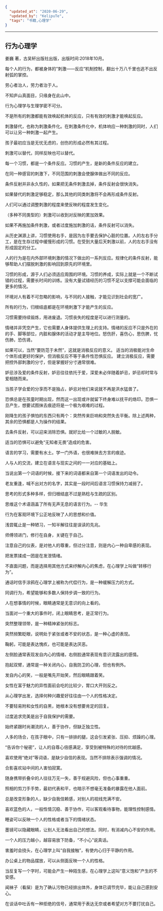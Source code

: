 ```json
{
  "updated_at": "2020-06-29",
  "updated_by": "KelipuTe",
  "tags": "书籍,心理学"
}
```

---

## 行为心理学

姜巍 著，古吴轩出版社出版，出版时间:2018年10月。

每个人的行为，都被身体的”刺激——反应“机制控制，翻出十万八千里也逃不出反射弧的掌控。

劳心者治人，劳力者治于人。

不知庐山真面目，只缘身在此山中。

行为心理学与生理学密不可分。

不是所有的刺激都能有效唤起机体的反应，只有有效的刺激才能唤起反应。

刺激替代，也称为刺激条件化。在刺激条件化中，机体响应一种刺激的同时，人们可以让另一种刺激一起产生。

孩子最初应当是无忧无虑的，创伤的形成必然有其过程。

刺激可以替代，同样反映也可以替代。

每一个习惯，都是一个条件反应。习惯的产生，是新的条件反应的建立。

在同一种感官的刺激下，不同范围的刺激会使腺体做出不同的反应。

条件反射并非永久性的，如果把无条件刺激去掉，条件反射会很快消失。

如果替代的刺激足够稳定，那么其他的同类刺激将不会再形成条件反射。

人们可以通过调整刺激的程度来使反映的程度发生变化。

（多种不同类型的）刺激可以收到对反映的累加效果。

如果不再施加条件刺激，或者过度施加刺激的话，条件反射可以消失。

从历史渊源上讲，习惯使用右手，是因为左手要去保护心脏的位置。人的左右手分工，是在生存过程中缓慢形成的习惯。在受到大量后天刺激以前，人的左右手没有形成固定的分工。

人的行为是在内外部环境刺激的情况下做出的一系列反应。规律化的条件反射，能够帮助人们摆脱刺激的影响回到原先的环境里。

习惯的形成，源于人们必须适应周围的环境。习惯的养成，实际上就是一个不断试错的过程，需要长时间的训练。没有大量试错经历的习惯不足以支撑可能会面临的更多的情况。

环境对人有着不可忽略的影响，与不同的人接触，才能见识到社会的宽广。

所有的行为，归根结底都是在环境刺激下才能产生的反应。

习惯需要持续锻炼，用进废退。习惯丧失的程度是可以进行测量的。

情绪并非凭空产生，它也需要人身体提供生理上的支持。情绪的反应不只是外在的的手、脚等部位，内脏和腺体的活动才是主导地位。怒伤肝，喜伤心，思伤脾，忧伤肺，恐伤肾。

如果可以，当然“要防范于未然”，这就是消极反应的意义。
适当的消极能对生命个体形成更好的保护，但消极反应不等于条件性恐惧反应。
建立消极反应，需要把控外部刺激的分寸，但是掌握好分寸通常很难。

妒忌涉及爱的条件反射，妒忌往往依托于爱，深爱未必伴随着妒忌，妒忌却时常与爱相随而来。

当孩子学会爱的分享而不是独占，妒忌对他们来说就不再是洪水猛兽了。

恐惧总是在孩童时期出现，然而这一出现或许就留下终身难以抚平的烙印。恐惧一旦产生，想要试图抹去痕迹将是一个极为艰难的过程。

刚降生的孩子惧怕的东西只有两个：突然传来巨响和突然失去平衡。除上述两种，其余的恐惧都是人为操作的结果。

去条件反射，可以迎来消除恐惧。就好比给一个过敏的人脱敏。

适当的恐惧可以避免“无知者无畏”造成的危害。

语言的学习，需要有水土。学一门外语，也很难抹去方言的痕迹。

人与人的交流，建立在语言与现实之间的一一对应的基础上。

当说出第一个词语的时候，接下来的词语都来自第一个词语发出的动令。

老友重逢，喊不出对方的名字，其实是一段时间后语言习惯保持力减弱了。

思考的形式多种多样，但归根结底不过是熟稔与生疏的区别。

思维这个术语涵盖了所有无声无息的语言行为。-- 华生

行为在客观环境下公正地反映了人的思想和价值。

浅尝辄止是一种陋习，一知半解往往是误读的先兆。

师傅领进门，修行在自身，关键在于自己。

注意自己的仪表，是对他人的尊重，但过分注意，则是内心一种自卑感的表现。

把发票揉成一团是在发泄情绪。

不直面问题，而是选择用其他方式来纾解内心的焦虑，在心理学上叫做“转移行为”。

通话时信手涂鸦在心理学上被称为代偿行为，是一种缓解压力的方式。

同调行为，希望能够和多数人保持步调一致的行为。

人在想事情的时候，眼睛通常是无意识的向上看的。

当面对一个重大的事件时，闭上眼睛思考，是正常行为。

突然整理领带，是一种精神紧张的标志。

突然频繁眨眼，说明处于紧张或者不安的状态，是一种心虚的表现。

鞠躬，可能是表达愧疚，也可能是表达厌恶。

左侧脸通常表现发自内心的情绪，右侧脸通常表现有意识流露出的感情。

抱起双臂，通常是一种关闭内心，自我防卫的心理，但也有例外。

发自内心的笑，一般是嘴先开始笑，然后眼睛跟着笑。

女性在富于魅力的异性面前会吃的比较少，胃口大开则反之。

从心理学出发，选择何种兴趣爱好往往由一个人的性格决定。

不要轻易附和女性的自黑，她根本没有想要肯定的回复。

过度追求完美是出于自我保护的需要。

始终紧跟时尚潮流的人，善于协作，但缺乏独立性。

人多的场合，在孩子眼中，只有一排排的腿，这会引发紧张、压抑、烦躁的心理。

“告诉你个秘密”，让人的自尊心倍感满足，享受到被特殊的对待的优越感。

喜欢使用“绝对”等词语，是缺少自信的表现。当然不排除表示强调的情况。

合影喜欢站中间的人害怕寂寞。

随身携带折叠伞的人往往万无一失，善于规避风险，但也心事重重。

照相的剪刀手手势，最初代表和平，也暗示不想毫无准备的暴露在他人面前。

总是改变形象的人，缺少自我信赖感，对别人的视线充满不安。

喜欢蓝色的人，一般性情沉稳、善于协作，可以客观看待事物，能理性控制感情。

睡姿可以反映一个人的性格或者当下的情绪状态。

墨镜可以隐藏眼睛，让别人无法看出自己的想法。同时，有消减内心不安的作用。

一个人的压力越小，越容易放下防备，“不小心”说真话。

害羞时会挠头，在心理学上叫“自我接触”，有使内心归于平静的作用。

办公桌上的物品摆放，可以从侧面反映一个人的性格。

当反复写一个字时，可能会产生一种陌生感，在心理学上这叫“意义饱和”产生的不安感。

闻袜子（看屎）是为了确认污物已经排出体外，身体已调节完毕，能让自己感到安心。

在谈话中吐舌有一种拒绝的信号，通常用于表达无奈或者希望对方不要打扰自己。